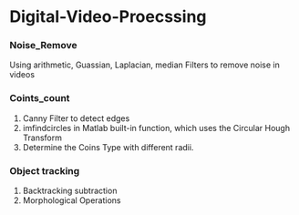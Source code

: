 # Digital-Video-Proecssing

### Noise_Remove
   Using arithmetic, Guassian, Laplacian, median Filters to remove noise in videos

### Coints_count
  1. Canny Filter to detect edges
  2. imfindcircles in Matlab built-in function, which uses the Circular Hough Transform
  3. Determine the Coins Type with different radii. 

### Object tracking
  1. Backtracking subtraction
  2. Morphological Operations
